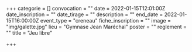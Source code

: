 +++
categorie = []
convocation = ""
date = 2022-01-15T12:01:00Z
date_inscription = ""
date_tirage = ""
description = ""
end_date = 2022-01-15T16:00:00Z
event_type = "creneau"
fiche_inscription = ""
image = "img/galette.jpg"
lieu = "Gymnase Jean Maréchal"
poster = ""
reglement = ""
title = "Jeu libre"

+++
